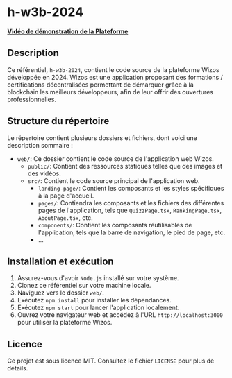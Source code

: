 # h-w3b-2024

[**Vidéo de démonstration de la Plateforme**](web/public/preview_wizos.mp4)

## Description

Ce référentiel, `h-w3b-2024`, contient le code source de la plateforme Wizos développée en 2024. 
Wizos est une application proposant des formations / certifications décentralisées permettant de démarquer grâce à la blockchain les meilleurs développeurs, afin de leur offrir des ouvertures professionnelles.

## Structure du répertoire

Le répertoire contient plusieurs dossiers et fichiers, dont voici une description sommaire :

- `web/`: Ce dossier contient le code source de l'application web Wizos.
    - `public/`: Contient des ressources statiques telles que des images et des vidéos.
    - `src/`: Contient le code source principal de l'application web.
        - `landing-page/`: Contient les composants et les styles spécifiques à la page d'accueil.
        - `pages/`: Contiendra les composants et les fichiers des différentes pages de l'application, tels que `QuizzPage.tsx`, `RankingPage.tsx`, `AboutPage.tsx`, etc.
        - `components/`: Contient les composants réutilisables de l'application, tels que la barre de navigation, le pied de page, etc.
        - ...

## Installation et exécution

1. Assurez-vous d'avoir `Node.js` installé sur votre système.
2. Clonez ce référentiel sur votre machine locale.
3. Naviguez vers le dossier `web/`.
4. Exécutez `npm install` pour installer les dépendances.
5. Exécutez `npm start` pour lancer l'application localement.
6. Ouvrez votre navigateur web et accédez à l'URL `http://localhost:3000` pour utiliser la plateforme Wizos.

## Licence

Ce projet est sous licence MIT. Consultez le fichier `LICENSE` pour plus de détails.
